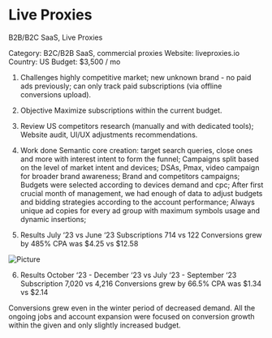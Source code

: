 # Live Proxies
B2B/B2C SaaS, Live Proxies

Category: B2C/B2B SaaS, commercial proxies
Website: liveproxies.io
Country: US
Budget: $3,500 / mo


1. Challenges
highly competitive market;
new unknown brand - no paid ads previously;
can only track paid subscriptions (via offline conversions upload).


2. Objective
Maximize subscriptions within the current budget.


3. Review
US competitors research (manually and with dedicated tools);
Website audit, UI/UX adjustments recommendations.


4. Work done
Semantic core creation: target search queries, close ones and more with interest intent to form the funnel;
Campaigns split based on the level of market intent and devices;
DSAs, Pmax, video campaign for broader brand awareness;
Brand and competitors campaigns;
Budgets were selected according to devices demand and срс;
After first crucial month of management, we had enough of data to adjust budgets and bidding strategies according to the account performance;
Always unique ad copies for every ad group with maximum symbols usage and dynamic insertions;


5. Results July ‘23 vs June ‘23
Subscriptions 714 vs 122
Conversions grew by 485%
СРА was $4.25 vs $12.58

![Picture](https://lh7-rt.googleusercontent.com/docsz/AD_4nXdPErP2mmQY4kqfa_g2MvHdaOVwAg8ecvCmgH0fbjRiEfJ5ziXHURyNyi9WwQDXylXI1eV6Ym9Lhrx9hESWSksb687922u59joWyjjwy-22FHMure-UVrIP4KPRVF5adME5qPsHl8WX0_nHCFrJ6y3solRx)



6. Results October ‘23 - December ‘23 vs July ‘23 - September ‘23
Subscription 7,020 vs 4,216
Conversions grew by 66.5%
СРА was $1.34 vs $2.14



Conversions grew even in the winter period of decreased demand. All the ongoing jobs and account expansion were focused on conversion growth within the given and only slightly increased budget.
